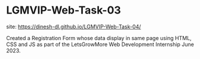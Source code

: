 # LGMVIP-Web-Task-03
site: https://dinesh-dl.github.io/LGMVIP-Web-Task-04/

Created a Registration Form whose data display in same page using HTML, CSS and JS as part of the LetsGrowMore Web Development Internship June 2023.
